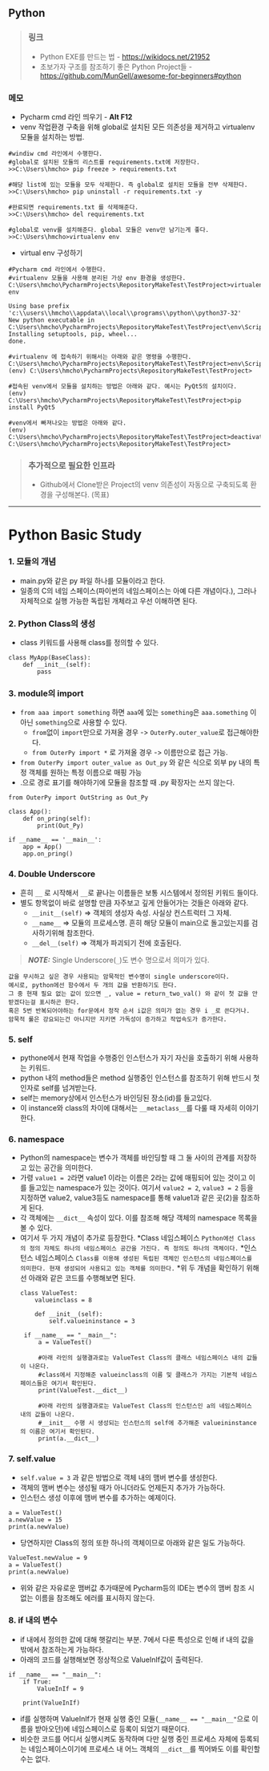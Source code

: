 ## Python

> ### 링크
> * Python EXE를 만드는 법 - https://wikidocs.net/21952
> * 초보가자 구조를 참조하기 좋은 Python Project들 - https://github.com/MunGell/awesome-for-beginners#python 

### 메모
* Pycharm cmd 라인 띄우기 - **Alt F12**
* venv 작업환경 구축을 위해 global로 설치된 모든 의존성을 제거하고 virtualenv 모듈을 설치하는 방법.
```
#windiw cmd 라인에서 수행한다.
#global로 설치된 모듈의 리스트를 requirements.txt에 저장한다.
>>C:\Users\hmcho> pip freeze > requirements.txt

#해당 list에 있는 모듈을 모두 삭제한다. 즉 global로 설치된 모듈을 전부 삭제한다.
>>C:\Users\hmcho> pip uninstall -r requirements.txt -y

#완료되면 requirements.txt 를 삭제해준다.
>>C:\Users\hmcho> del requirements.txt

#global로 venv를 설치해준다. global 모듈은 venv만 남기는게 좋다.
>>C:\Users\hmcho>virtualenv env
```
* virtual env 구성하기
```
#Pycharm cmd 라인에서 수행한다.
#virtualenv 모듈을 사용해 분리된 가상 env 환경을 생성한다.
C:\Users\hmcho\PycharmProjects\RepositoryMakeTest\TestProject>virtualenv env

Using base prefix 'c:\\users\\hmcho\\appdata\\local\\programs\\python\\python37-32'
New python executable in C:\Users\hmcho\PycharmProjects\RepositoryMakeTest\TestProject\env\Scripts\python.exe
Installing setuptools, pip, wheel...
done.

#virtualenv 에 접속하기 위해서는 아래와 같은 명령을 수행한다.
C:\Users\hmcho\PycharmProjects\RepositoryMakeTest\TestProject>env\Scripts\activate.bat
(env) C:\Users\hmcho\PycharmProjects\RepositoryMakeTest\TestProject>

#접속된 venv에서 모듈을 설치하는 방법은 아래와 같다. 예시는 PyQt5의 설치이다.
(env) C:\Users\hmcho\PycharmProjects\RepositoryMakeTest\TestProject>pip install PyQt5

#venv에서 빠져나오는 방법은 아래와 같다.
(env) C:\Users\hmcho\PycharmProjects\RepositoryMakeTest\TestProject>deactivate
C:\Users\hmcho\PycharmProjects\RepositoryMakeTest\TestProject>
```

> ### 추가적으로 필요한 인프라
> * Github에서 Clone받은 Project의 venv 의존성이 자동으로 구축되도록 환경을 구성해본다. (목표)


-----------------------------------
# Python Basic Study

### 1. 모듈의 개념
+ main.py와 같은 py 파일 하나를 모듈이라고 한다. 
+ 일종의 C의 네임 스페이스(파이썬의 네임스페이스는 아예 다른 개념이다.), 그러나 자체적으로 실행 가능한 독립된 개체라고 우선 이해하면 된다.

### 2. Python Class의 생성
+ class 키워드를 사용해 class를 정의할 수 있다.
```
class MyApp(BaseClass):
    def __init__(self):
        pass
```

### 3. module의 import
+ ```from aaa import something``` 하면 ```aaa```에 있는 ```something```은 ```aaa.something``` 이 아닌 ```something```으로 사용할 수 있다.
   * ```from```없이 ```import```만으로 가져올 경우 -> ```OuterPy.outer_value```로 접근해야한다.
   * ```from OuterPy import *``` 로 가져올 경우 -> 이름만으로 접근 가능. 
+ ```from OuterPy import outer_value as Out_py``` 와 같은 식으로 외부 py 내의 특정 객체를 원하는 특정 이름으로 매핑 가능 
+ .으로 경로 표기를 해야하기에 모듈을 참조할 때 .py 확장자는 쓰지 않는다.
```
from OuterPy import OutString as Out_Py

class App():
    def on_pring(self):
        print(Out_Py)

if __name__ == '__main__':
    app = App()
    app.on_pring()
```

### 4. Double Underscore
+ 흔히 ```__``` 로 시작해서 ```__```로 끝나는 이름들은 보통 시스템에서 정의된 키워드 들이다.
+ 별도 항목없이 바로 설명할 만큼 자주보고 깊게 안들어가는 것들은 아래와 같다.
    * ```__init__(self)``` => 객체의 생성자 속성. 사실상 컨스트럭터 그 자체.
    * ```__name__``` => 모듈의 프로세스명. 흔히 해당 모듈이 main으로 돌고있는지를 검사하기위해 참조한다.
    * ```__del__(self)``` => 객체가 파괴되기 전에 호출된다.
> **_NOTE:_**  Single Underscore(```_```)도 변수 명으로서 의미가 있다.
```
값을 무시하고 싶은 경우 사용되는 암묵적인 변수명이 single underscore이다.
예시로, python에선 함수에서 두 개의 값을 반환하기도 한다.
그 중 현재 필요 없는 값이 있으면 _, value = return_two_val() 와 같이 첫 값을 안받겠다는걸 표시하곤 한다.
혹은 5번 반복되어야하는 for문에서 정작 순서 i값은 의미가 없는 경우 i _로 쓴다거나.
암묵적 룰은 강요되는건 아니지만 지키면 가독성이 증가하고 작업속도가 증가한다.
```

### 5. self
+ pythone에서 현재 작업을 수행중인 인스턴스가 자기 자신을 호출하기 위해 사용하는 키워드.
+ python 내의 method들은 method 실행중인 인스턴스를 참조하기 위해 반드시 첫 인자로 self를 넘겨받는다.
+ self는 memory상에서 인스턴스가 바인딩된 장소(id)를 들고있다.
+ 이 instance와 class의 차이에 대해서는 ```__metaclass__```를 다룰 때 자세히 이야기한다.


### 6. namespace
+ Python의 namespace는 변수가 객체를 바인딩할 때 그 둘 사이의 관계를 저장하고 있는 공간을 의미한다.
+ 가령 ```value1 = 2```라면 value1 이라는 이름은 2라는 값에 매핑되어 있는 것이고 이를 들고있는 namespace가 있는 것이다. 여기서 ```value2 = 2```, ```value3 = 2``` 등을 지정하면 value2, value3등도 namespace를 통해 value1과 같은 곳(2)을 참조하게 된다.
+ 각 객체에는 ```__dict__``` 속성이 있다. 이를 참조해 해당 객체의 namespace 목록을 볼 수 있다.
+ 여기서 두 가지 개념이 추가로 등장한다.
   *Class 네임스페이스
   ```Python에선 Class의 정의 자체도 하나의 네임스페이스 공간을 가진다. 즉 정의도 하나의 객체이다.```
   *인스턴스 네임스페이스
   ```Class를 이용해 생성된 독립된 객체인 인스턴스의 네임스페이스를 의미한다. 현재 생성되어 사용되고 있는 객체를 의미한다.```
   *위 두 개념을 확인하기 위해선 아래와 같은 코드를 수행해보면 된다.
   ```
   class ValueTest:
       valueinclass = 8

       def __init__(self):
           self.valueininstance = 3

    if __name__ == "__main__":
        a = ValueTest()
        
        #아래 라인의 실행결과로는 ValueTest Class의 클래스 네임스페이스 내의 값들이 나온다.
        #class에서 지정해준 valueinclass의 이름 및 클래스가 가지는 기본적 네임스페이스들은 여기서 확인된다.
        print(ValueTest.__dict__)
        
        #아래 라인의 실행결과로는 ValueTest Class의 인스턴스인 a의 네임스페이스 내의 값들이 나온다.
        #__init__ 수행 시 생성되는 인스턴스의 self에 추가해준 valueininstance의 이름은 여기서 확인된다.
        print(a.__dict__)
   ```
   
### 7. self.value
+ ```self.value = 3``` 과 같은 방법으로 객체 내의 맴버 변수를 생성한다.
+ 객체의 맴버 변수는 생성될 때가 아니더라도 언제든지 추가가 가능하다.
+ 인스턴스 생성 이후에 맴버 변수를 추가하는 예제이다.
```
a = ValueTest()
a.newValue = 15
print(a.newValue)
```
+ 당연하지만 Class의 정의 또한 하나의 객체이므로 아래와 같은 일도 가능하다.
```
ValueTest.newValue = 9
a = ValueTest()
print(a.newValue)
```
+ 위와 같은 자유로운 맴버값 추가때문에 Pycharm등의 IDE는 변수의 맴버 참조 시 없는 이름을 참조해도 에러를 표시하지 않는다.


### 8. if 내의 변수
+ if 내에서 정의한 값에 대해 햇갈리는 부분. 7에서 다룬 특성으로 인해 if 내의 값을 밖에서 참조하는게 가능하다.
+ 아래의 코드를 실행해보면 정상적으로 ValueInIf값이 출력된다.
```
if __name__ == "__main__":
    if True:
        ValueInIf = 9

    print(ValueInIf)
```
+ if를 실행하며 ValueInIf가 현재 실행 중인 모듈(```__name__ == "__main__"```으로 이름을 받아오던)에 네임스페이스로 등록이 되었기 때문이다.
+ 비슷한 코드를 어디서 실행시켜도 동작하며 다만 실행 중인 프로세스 자체에 등록되는 네임스페이스이기에 프로세스 내 어느 객체의 ```__dict__```를 찍어봐도 이를 확인할 수는 없다.
